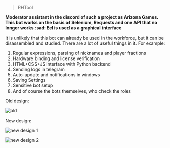 > RHTool

**Moderator  assistant in the discord of such a project as Arizona Games. This bot works on the basis of Selenium, Requests and one API that no longer works :sad: Eel is used as a graphical interface**

It is unlikely that this bot can already be used in the workforce, but it can be disassembled and studied. There are a lot of useful things in it. For example: 

 1. Regular expressions, parsing of nicknames and player fractions
 2. Hardware binding and license verification
 3. HTML+CSS+JS interface with Python backend
 4. Sending logs in telegram
 5. Auto-update and notifications in windows
 6. Saving Settings
 7. Sensitive bot setup
 8. And of course the bots themselves, who check the roles

Old design:

![old](https://i.imgur.com/brqQutX.png)


New design:

![new design 1](https://i.imgur.com/xMaWk6v.png)

![new design 2](https://i.imgur.com/NXKSXL3.png)
